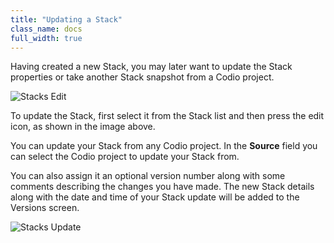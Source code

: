 ```yaml
---
title: "Updating a Stack"
class_name: docs
full_width: true
---
```


Having created a new Stack, you may later want to update the Stack properties or take another Stack snapshot from a Codio project.

![Stacks Edit](/img/docs/stacks_edit.png)

To update the Stack, first select it from the Stack list and then press the edit icon, as shown in the image above.

You can update your Stack from any Codio project. In the **Source** field you can select the Codio project to update your Stack from. 

You can also assign it an optional version number along with some comments describing the changes you have made. The new Stack details along with the date and time of your Stack update will be added to the Versions screen.

![Stacks Update](/img/docs/stacks_update.png)

